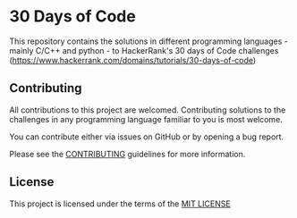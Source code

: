 # 30 Days of Code

This repository contains the solutions in different programming languages - mainly C/C++ and python - to HackerRank's 30 days of Code challenges (https://www.hackerrank.com/domains/tutorials/30-days-of-code)

## Contributing

All contributions to this project are welcomed. Contributing solutions to the challenges in any programming language familiar to you is most welcome.

You can contribute either via issues on GitHub or by opening a bug report.

Please see the [CONTRIBUTING](CONTRIBUTING.md) guidelines for more information.

## License

This project is licensed under the terms of the [MIT LICENSE](LICENSE.md)
